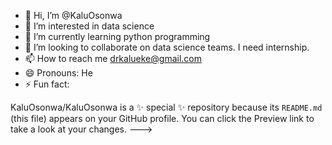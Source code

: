 - 👋 Hi, I’m @KaluOsonwa
- 👀 I’m interested in data science 
- 🌱 I’m currently learning python programming 
- 💞️ I’m looking to collaborate on data science teams. I need internship.
- 📫 How to reach me drkalueke@gmail.com
- 😄 Pronouns: He
- ⚡ Fun fact: 


KaluOsonwa/KaluOsonwa is a ✨ special ✨ repository because its `README.md` (this file) appears on your GitHub profile.
You can click the Preview link to take a look at your changes.
--->
